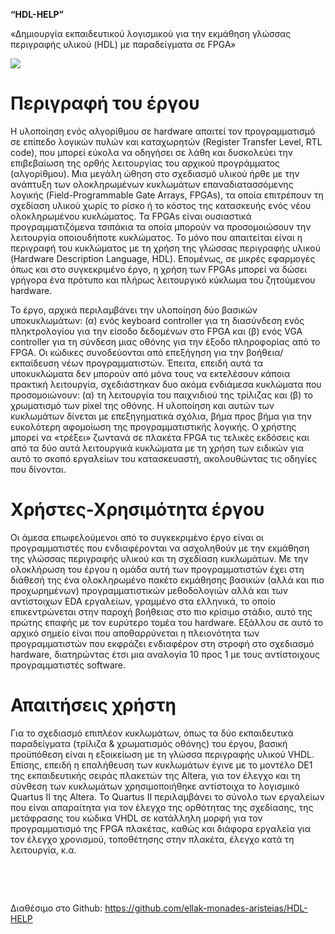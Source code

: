**“HDL-HELP”**

«Δημιουργία εκπαιδευτικού λογισμικού για την εκμάθηση γλώσσας περιγραφής υλικού
(HDL) με παραδείγματα σε FPGA»

![](<TE_image_e.png>)

Περιγραφή του έργου
===================

Η υλοποίηση ενός αλγορίθμου σε hardware απαιτεί τον προγραμματισμό σε επίπεδο
λογικών πυλών και καταχωρητών (Register Transfer Level, RTL code), που μπορεί
εύκολα να οδηγήσει σε λάθη και δυσκολεύει την επιβεβαίωση της ορθής λειτουργίας
του αρχικού προγράμματος (αλγορίθμου). Μια μεγάλη ώθηση στο σχεδιασμό υλικού
ήρθε με την ανάπτυξη των ολοκληρωμένων κυκλωμάτων επαναδιατασσόμενης λογικής
(Field-Programmable Gate Arrays, FPGAs), τα οποία επιτρέπουν τη σχεδίαση υλικού
χωρίς το ρίσκο ή το κόστος της κατασκευής ενός νέου ολοκληρωμένου κυκλώματος. Τα
FPGAs είναι ουσιαστικά προγραμματιζόμενα τσιπάκια τα οποία μπορούν να
προσομοιώσουν την λειτουργία οποιουδήποτε κυκλώματος. Το μόνο που απαιτείται
είναι η περιγραφή του κυκλώματος με τη χρήση της γλώσσας περιγραφής υλικού
(Hardware Description Language, HDL). Επομένως, σε μικρές εφαρμογές όπως και στο
συγκεκριμένο έργο, η χρήση των FPGAs μπορεί να δώσει γρήγορα ένα πρότυπο και
πλήρως λειτουργικό κύκλωμα του ζητούμενου hardware.

Το έργο, αρχικά περιλαμβάνει την υλοποίηση δύο βασικών υποκυκλωμάτων: (α) ενός
keyboard controller για τη διασύνδεση ενός πληκτρολογίου για την είσοδο
δεδομένων στο FPGA και (β) ενός VGA controller για τη σύνδεση μιας οθόνης για
την έξοδο πληροφορίας από το FPGA. Οι κώδικες συνοδεύονται από επεξήγηση για την
βοήθεια/εκπαίδευση νέων προγραμματιστών. Έπειτα, επειδή αυτά τα υποκυκλώματα δεν
μπορούν από μόνα τους να εκτελέσουν κάποια πρακτική λειτουργία, σχεδιάστηκαν δυο
ακόμα ενδιάμεσα κυκλώματα που προσομοιώνουν: (α) τη λειτουργία του παιχνιδιού
της τρίλιζας και (β) το χρωματισμό των pixel της οθόνης. Η υλοποίηση και αυτών
των κυκλωμάτων δίνεται με επεξηγηματικά σχόλια, βήμα προς βήμα για την
ευκολότερη αφομοίωση της προγραμματιστικής λογικής. Ο χρήστης μπορεί να «τρέξει»
ζωντανά σε πλακέτα FPGA τις τελικές εκδόσεις και από τα δύο αυτά λειτουργικά
κυκλώματα με τη χρήση των ειδικών για αυτό το σκοπό εργαλείων του κατασκευαστή,
ακολουθώντας τις οδηγίες που δίνονται.

Χρήστες-Χρησιμότητα έργου
=========================

Οι άμεσα επωφελούμενοι από το συγκεκριμένο έργο είναι οι προγραμματιστές που
ενδιαφέρονται να ασχοληθούν με την εκμάθηση της γλώσσας περιγραφής υλικού και τη
σχεδίαση κυκλωμάτων. Με την ολοκλήρωση του έργου η ομάδα αυτή των
προγραμματιστών έχει στη διάθεσή της ένα ολοκληρωμένο πακέτο εκμάθησης βασικών
(αλλά και πιο προχωρημένων) προγραμματιστικών μεθοδολογιών αλλά και των
αντίστοιχων EDA εργαλείων, γραμμένο στα ελληνικά, το οποίο επικεντρώνεται στην
παροχή βοήθειας στο πιο κρίσιμο στάδιο, αυτό της πρώτης επαφής με τον ευρύτερο
τομέα του hardware. Εξάλλου σε αυτό το αρχικό σημείο είναι που αποθαρρύνεται η
πλειονότητα των προγραμματιστών που εκφράζει ενδιαφέρον στη στροφή στο σχεδιασμό
hardware, διατηρώντας έτσι μια αναλογία 10 προς 1 με τους αντίστοιχους
προγραμματιστές software.

Απαιτήσεις χρήστη
=================

Για το σχεδιασμό επιπλέον κυκλωμάτων, όπως τα δύο εκπαιδευτικά παραδείγματα
(τρίλιζα & χρωματισμός οθόνης) του έργου, βασική προϋπόθεση είναι η εξοικείωση
με τη γλώσσα περιγραφής υλικού VHDL. Επίσης, επειδή η επαλήθευση των κυκλωμάτων
έγινε με το μοντέλο DE1 της εκπαιδευτικής σειράς πλακετών της Altera, για τον
έλεγχο και τη σύνθεση των κυκλωμάτων χρησιμοποιήθηκε αντίστοιχα το λογισμικό
Quartus II της Altera. Το Quartus II περιλαμβάνει το σύνολο των εργαλείων που
είναι απαραίτητα για τον έλεγχο της ορθότητας της σχεδίασης, της μετάφρασης του
κώδικα VHDL σε κατάλληλη μορφή για τον προγραμματισμό της FPGA πλακέτας, καθώς
και διάφορα εργαλεία για τον έλεγχο χρονισμού, τοποθέτησης στην πλακέτα, έλεγχο
κατά τη λειτουργία, κ.α.

 

 

Διαθέσιμο στο Github: <https://github.com/ellak-monades-aristeias/HDL-HELP>
